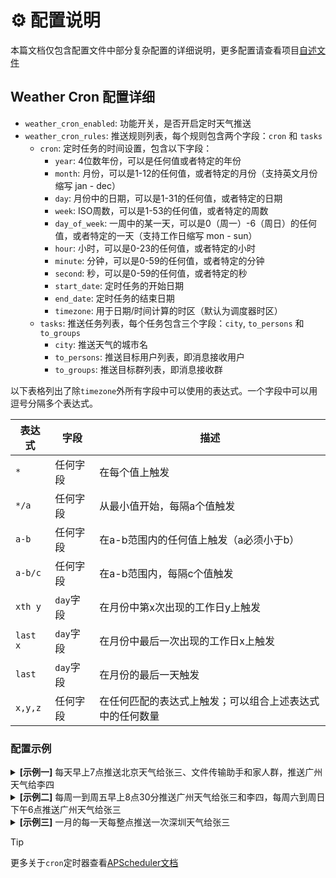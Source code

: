 # ⚙️ 配置说明

本篇文档仅包含配置文件中部分复杂配置的详细说明，更多配置请查看项目[自述文件](../README.md#配置文件)

## Weather Cron 配置详细

- `weather_cron_enabled`: 功能开关，是否开启定时天气推送
- `weather_cron_rules`: 推送规则列表，每个规则包含两个字段：`cron` 和 `tasks`
  - `cron`: 定时任务的时间设置，包含以下字段：
    - `year`: 4位数年份，可以是任何值或者特定的年份
    - `month`: 月份，可以是1-12的任何值，或者特定的月份（支持英文月份缩写 jan - dec）
    - `day`: 月份中的日期，可以是1-31的任何值，或者特定的日期
    - `week`: ISO周数，可以是1-53的任何值，或者特定的周数
    - `day_of_week`: 一周中的某一天，可以是0（周一）-6（周日）的任何值，或者特定的一天（支持工作日缩写 mon - sun）
    - `hour`: 小时，可以是0-23的任何值，或者特定的小时
    - `minute`: 分钟，可以是0-59的任何值，或者特定的分钟
    - `second`: 秒，可以是0-59的任何值，或者特定的秒
    - `start_date`: 定时任务的开始日期
    - `end_date`: 定时任务的结束日期
    - `timezone`: 用于日期/时间计算的时区（默认为调度器时区）
  - `tasks`: 推送任务列表，每个任务包含三个字段：`city`, `to_persons` 和 `to_groups`
    - `city`: 推送天气的城市名
    - `to_persons`: 推送目标用户列表，即消息接收用户
    - `to_groups`: 推送目标群列表，即消息接收群

以下表格列出了除`timezone`外所有字段中可以使用的表达式。一个字段中可以用逗号分隔多个表达式。

| 表达式 | 字段 | 描述 |
| --- | --- | --- |
| `*` | 任何字段 | 在每个值上触发 |
| `*/a` | 任何字段 | 从最小值开始，每隔a个值触发 |
| `a-b` | 任何字段 | 在a-b范围内的任何值上触发（a必须小于b） |
| `a-b/c` | 任何字段 | 在a-b范围内，每隔c个值触发 |
| `xth y` | `day`字段 | 在月份中第x次出现的工作日y上触发 |
| `last x` | `day`字段 | 在月份中最后一次出现的工作日x上触发 |
| `last` | `day`字段 | 在月份的最后一天触发 |
| `x,y,z` | 任何字段 | 在任何匹配的表达式上触发；可以组合上述表达式中的任何数量 |

### 配置示例

<details>
<summary>
<b>[示例一]</b> 每天早上7点推送北京天气给张三、文件传输助手和家人群，推送广州天气给李四
</summary>

```ini
weather_cron_rules = [ {
    "cron": {
      "year": "*",
      "month": "*",
      "day": "*",
      "week": "*",
      "day_of_week": "*",
      "hour": "7",
      "minute": "0",
      "second": "0",
      "start_date": null,
      "end_date": null,
      "timezone": "Asia/Shanghai"
    },
    "tasks": [ {
      "city": "北京",
      "to_persons": ["张三", "文件传输助手"],
      "to_groups": ["家人群"]
    }, {
      "city": "广州",
      "to_persons": ["李四"],
      "to_groups": []
    } ]
  } ]
```

</details>

<details>
<summary>
<b>[示例二]</b> 每周一到周五早上8点30分推送广州天气给张三和李四，每周六到周日下午6点推送广州天气给张三
</summary>

```ini
weather_cron_rules = [ {
    "cron": {
      "year": "*",
      "month": "*",
      "day": "*",
      "week": "*",
      "day_of_week": "1-5",
      "hour": "8",
      "minute": "30",
      "second": "0",
      "start_date": null,
      "end_date": null,
      "timezone": "Asia/Shanghai"
    },
    "tasks": [ {
      "city": "广州",
      "to_persons": ["张三", "李四"],
      "to_groups": []
    } ]
  }, {
    "cron": {
      "year": "*",
      "month": "*",
      "day": "*",
      "week": "*",
      "day_of_week": "6,0",
      "hour": "18",
      "minute": "0",
      "second": "0",
      "start_date": null,
      "end_date": null,
      "timezone": "Asia/Shanghai"
    },
    "tasks": [ {
      "city": "广州",
      "to_persons": ["张三"],
      "to_groups": []
    } ]
  } ]
```

</details>

<details>
<summary>
<b>[示例三]</b> 一月的每一天每整点推送一次深圳天气给张三
</summary>

```ini
weather_cron_rules = [ {
    "cron": {
      "year": "*",
      "month": "1",
      "day": "*",
      "week": "*",
      "day_of_week": "*",
      "hour": "*",
      "minute": "0",
      "second": "0",
      "start_date": null,
      "end_date": null,
      "timezone": "Asia/Shanghai"
    },
    "tasks": [ {
      "city": "深圳",
      "to_persons": ["张三"],
      "to_groups": []
    } ]
  } ]
```

</details>

> [!TIP]
> 更多关于`cron`定时器查看[APScheduler文档](https://apscheduler.readthedocs.io/en/3.x/modules/triggers/cron.html)

